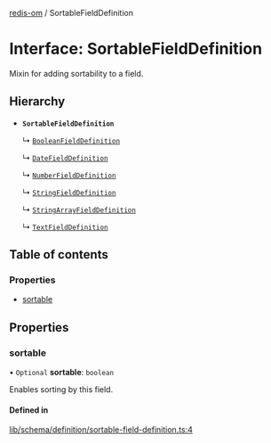 [redis-om](../README.md) / SortableFieldDefinition

# Interface: SortableFieldDefinition

Mixin for adding sortability to a field.

## Hierarchy

- **`SortableFieldDefinition`**

  ↳ [`BooleanFieldDefinition`](BooleanFieldDefinition.md)

  ↳ [`DateFieldDefinition`](DateFieldDefinition.md)

  ↳ [`NumberFieldDefinition`](NumberFieldDefinition.md)

  ↳ [`StringFieldDefinition`](StringFieldDefinition.md)

  ↳ [`StringArrayFieldDefinition`](StringArrayFieldDefinition.md)

  ↳ [`TextFieldDefinition`](TextFieldDefinition.md)

## Table of contents

### Properties

- [sortable](SortableFieldDefinition.md#sortable)

## Properties

### sortable

• `Optional` **sortable**: `boolean`

Enables sorting by this field.

#### Defined in

[lib/schema/definition/sortable-field-definition.ts:4](https://github.com/redis/redis-om-node/blob/48d362b/lib/schema/definition/sortable-field-definition.ts#L4)
